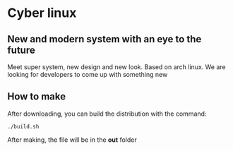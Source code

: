 # Cyber linux
## New and modern system with an eye to the future

Meet super system, new design and new look. Based on arch linux. We are looking for developers to come up with something new

## How to make

After downloading, you can build the distribution with the command:
```
./build.sh
```
After making, the file will be in the **out** folder
